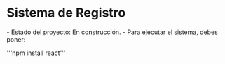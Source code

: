 <h1>Sistema de Registro</h1>
- Estado del proyecto: En construcción.
- Para ejecutar el sistema, debes poner:


'''npm install react'''
